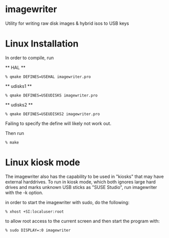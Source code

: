 imagewriter
===========

Utility for writing raw disk images &amp; hybrid isos to USB keys

Linux Installation
===========

In order to compile, run

** HAL **

    % qmake DEFINES=USEHAL imagewriter.pro

** udisks1 **
    
    % qmake DEFINES=USEUDISKS imagewriter.pro

** udisks2 **

    % qmake DEFINES=USEUDISKS2 imagewriter.pro

Failing to specify the define will likely not work out.

Then run

    % make

Linux kiosk mode
===========

The imagewriter also has the capability to be used in "kiosks" that may have external harddrives.  To run in kiosk mode,
which both ignores large hard drives and marks unknown USB sticks as "SUSE Studio", 
run imagewriter with the -k option.

in order to start the imagewriter with sudo, do the following:

    % xhost +SI:localuser:root

to allow root access to the current screen and then start the program with:
 
    % sudo DISPLAY=:0 imagewriter

